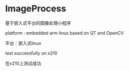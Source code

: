 # ImageProcess
基于嵌入式平台的图像处理小程序<p>
platform : embedded arm linux based on QT and OpenCV<p>
平台：嵌入式linux<p>
test successfully on x210<p>
在x210上测试成功<p>
